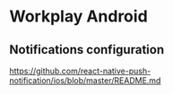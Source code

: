 # Workplay Android

## Notifications configuration

https://github.com/react-native-push-notification/ios/blob/master/README.md
